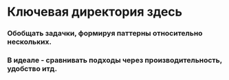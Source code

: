 # Ключевая директория здесь
### Обобщать задачки, формируя паттерны относительно нескольких.
### В идеале - сравнивать подходы через производительность, удобство итд.
